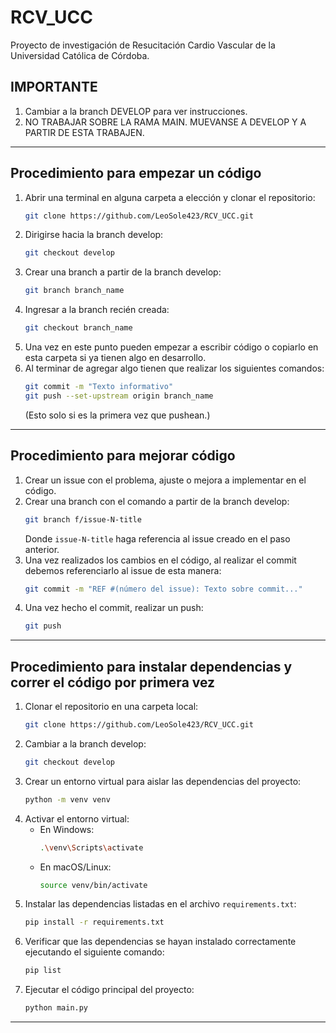 # RCV_UCC
Proyecto de investigación de Resucitación Cardio Vascular de la Universidad Católica de Córdoba.

## IMPORTANTE
1. Cambiar a la branch DEVELOP para ver instrucciones.
2. NO TRABAJAR SOBRE LA RAMA MAIN. MUEVANSE A DEVELOP Y A PARTIR DE ESTA TRABAJEN.

---

## Procedimiento para empezar un código
1. Abrir una terminal en alguna carpeta a elección y clonar el repositorio:
   ```bash
   git clone https://github.com/LeoSole423/RCV_UCC.git
   ```
2. Dirigirse hacia la branch develop:
   ```bash
   git checkout develop
   ```
3. Crear una branch a partir de la branch develop:
   ```bash
   git branch branch_name
   ```
4. Ingresar a la branch recién creada:
   ```bash
   git checkout branch_name
   ```
5. Una vez en este punto pueden empezar a escribir código o copiarlo en esta carpeta si ya tienen algo en desarrollo.
6. Al terminar de agregar algo tienen que realizar los siguientes comandos:
   ```bash
   git commit -m "Texto informativo"
   git push --set-upstream origin branch_name
   ```
   (Esto solo si es la primera vez que pushean.)

---

## Procedimiento para mejorar código
1. Crear un issue con el problema, ajuste o mejora a implementar en el código.
2. Crear una branch con el comando a partir de la branch develop:
   ```bash
   git branch f/issue-N-title
   ```
   Donde `issue-N-title` haga referencia al issue creado en el paso anterior.
3. Una vez realizados los cambios en el código, al realizar el commit debemos referenciarlo al issue de esta manera:
   ```bash
   git commit -m "REF #(número del issue): Texto sobre commit..."
   ```
4. Una vez hecho el commit, realizar un push:
   ```bash
   git push
   ```

---

## Procedimiento para instalar dependencias y correr el código por primera vez
1. Clonar el repositorio en una carpeta local:
   ```bash
   git clone https://github.com/LeoSole423/RCV_UCC.git
   ```
2. Cambiar a la branch develop:
   ```bash
   git checkout develop
   ```
3. Crear un entorno virtual para aislar las dependencias del proyecto:
   ```bash
   python -m venv venv
   ```
4. Activar el entorno virtual:
   - En Windows:
     ```bash
     .\venv\Scripts\activate
     ```
   - En macOS/Linux:
     ```bash
     source venv/bin/activate
     ```
5. Instalar las dependencias listadas en el archivo `requirements.txt`:
   ```bash
   pip install -r requirements.txt
   ```
6. Verificar que las dependencias se hayan instalado correctamente ejecutando el siguiente comando:
   ```bash
   pip list
   ```
7. Ejecutar el código principal del proyecto:
   ```bash
   python main.py
   ```

---